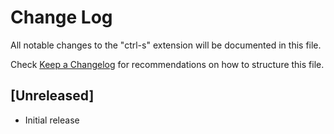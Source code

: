 # Change Log

All notable changes to the "ctrl-s" extension will be documented in this file.

Check [Keep a Changelog](http://keepachangelog.com/) for recommendations on how to structure this file.

## [Unreleased]

- Initial release